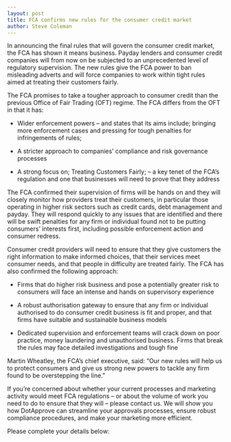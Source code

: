 ```yaml
---
layout: post
title: FCA confirms new rules for the consumer credit market
author: Steve Coleman
---
```

In announcing the final rules that will govern the consumer credit market, the
FCA has shown it means business. Payday lenders and consumer credit companies
will from now on be subjected to an unprecedented level of regulatory
supervision. The new rules give the FCA power to ban misleading adverts and
will force companies to work within tight rules aimed at treating their
customers fairly.
<!--more-->
The FCA promises to take a tougher approach to consumer credit than the
previous Office of Fair Trading (OFT) regime. The FCA differs from the OFT in
that it has:

* Wider enforcement powers – and states that its aims include; bringing more
  enforcement cases and pressing for tough penalties for infringements of
  rules;

* A stricter approach to companies’ compliance and risk governance processes

* A strong focus on; Treating Customers Fairly; – a key tenet of the FCA’s
  regulation and one that businesses will need to prove that they address

The FCA confirmed their supervision of firms will be hands on and they will
closely monitor how providers treat their customers, in particular those
operating in higher risk sectors such as credit cards, debt management and
payday. They will respond quickly to any issues that are identified and there
will be swift penalties for any firm or individual found not to be putting
consumers’ interests first, including possible enforcement action and consumer
redress.

Consumer credit providers will need to ensure that they give customers the
right information to make informed choices, that their services meet consumer
needs, and that people in difficulty are treated fairly. The FCA has also
confirmed the following approach:

* Firms that do higher risk business and pose a potentially greater risk to
  consumers will face an intense and hands on supervisory experience

* A robust authorisation gateway to ensure that any firm or individual
  authorised to do consumer credit business is fit and proper, and that firms
  have suitable and sustainable business models

* Dedicated supervision and enforcement teams will crack down on poor practice,
  money laundering and unauthorised business. Firms that break the rules may
  face detailed investigations and tough fine

Martin Wheatley, the FCA’s chief executive, said: “Our new rules will help us
to protect consumers and give us strong new powers to tackle any firm found to
be overstepping the line.”

If you’re concerned about whether your current processes and marketing activity
would meet FCA regulations – or about the volume of work you need to do to
ensure that they will – please contact us. We will show you how DotApprove can
streamline your approvals processes, ensure robust compliance procedures, and
make your marketing more efficient.

Please complete your details below: 
